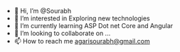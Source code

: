 - 👋 Hi, I’m @Sourabh
- 👀 I’m interested in Exploring new technologies
- 🌱 I’m currently learning ASP Dot net Core and Angular
- 💞️ I’m looking to collaborate on ...
- 📫 How to reach me agarisourabh@gmail.com

<!---
Sourabh1609/Sourabh1609 is a ✨ special ✨ repository because its `README.md` (this file) appears on your GitHub profile.
You can click the Preview link to take a look at your changes.
--->
